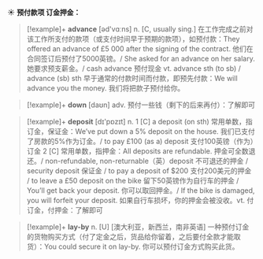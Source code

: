 ☀ <span class="category">**预付款项 订金押金：**</span>
>[!example]+ <span class="vocabulary">**advance**</span> [əd'vɑːns] 
> <span class="definition">n. [C, usually sing.] 在工作完成之前对该工作所支付的款项（或支付时间早于预期的款项），如预付款：</span>They offered an advance of £5 000 after the signing of the contract. 他们在合同签订后预付了5000英镑。/ She asked for an advance on her salary. 她要求预支薪金。/ cash advance 预付现金 <span class="definition">vt. advance sth (to sb) / advance (sb) sth 早于通常的付款时间而付款，即预先付款：</span>We will advance you the money. 我们将把款子预付给你。

>[!example]+ <span class="vocabulary">**down**</span> [daʊn] 
> <span class="definition">adv. 预付一些钱（剩下的后来再付）：</span>了解即可

>[!example]+ <span class="vocabulary">**deposit**</span> [dɪ'pɒzɪt] 
> <span class="definition">n. 1 [C] a deposit (on sth) 常用单数，指订金，保证金：</span>We’ve put down a 5% deposit on the house. 我们已支付了房款的5%作为订金。/ to pay £100 (as a) deposit 支付100英镑（作为）订金 <span class="definition">2 [C] 常用单数，指押金：</span>All deposits are refundable. 押金可全数退还。/ non-refundable, non-returnable（英）deposit 不可退还的押金 / security deposit 保证金 / to pay a deposit of $200 支付200美元的押金 / to leave a £50 deposit on the bike 留下50英镑作为自行车的押金 / You’ll get back your deposit. 你可以取回押金。/ If the bike is damaged, you will forfeit your deposit. 如果自行车损坏，你的押金会被没收。<span class="definition">vt. 付订金，付押金：</span>了解即可

>[!example]+ <span class="vocabulary">**lay-by**</span>
> <span class="definition">n. [U] [澳大利亚，新西兰，南非英语] 一种预付订金的货物购买方式（付了定金之后，货品给你留着，之后要付全款才能取货）：</span>You could secure it on lay-by. 你可以预付订金方式购买此货。

